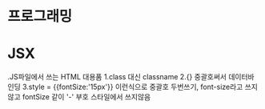 # 프로그래밍

####

# JSX

.JS파일에서 쓰는 HTML 대용품
1.class 대신 classname
2.{} 중괄호써서 데이터바인딩
3.style = {{fontSize:'15px'}} 이런식으로 중괄호 두번쓰기, font-size라고 쓰지않고 fontSize 같이 '-' 부호 스타일에서 쓰지않음
